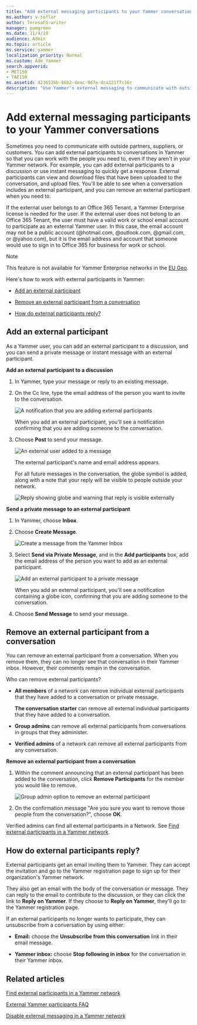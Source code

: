```yaml
---
title: "Add external messaging participants to your Yammer conversations"
ms.author: v-teflor
author: TeresaFG-writer
manager: pamgreen
ms.date: 11/4/19
audience: Admin
ms.topic: article
ms.service: yammer
localization_priority: Normal
ms.custom: Adm_Yammer
search.appverid:
- MET150
- YAE150
ms.assetid: 423653bb-86b2-4eac-9d7e-dca121f7c16c
description: "Use Yammer's external messaging to communicate with outside partners, suppliers, or customers. Add or remove external participants and find out how external participants reply to Yammer messages."
---
```


# Add external messaging participants to your Yammer conversations

Sometimes you need to communicate with outside partners, suppliers, or customers. You can add external participants to conversations in Yammer so that you can work with the people you need to, even if they aren't in your Yammer network. For example, you can add external participants to a discussion or use instant messaging to quickly get a response. External participants can view and download files that have been uploaded to the conversation, and upload files. You'll be able to see when a conversation includes an external participant, and you can remove an external participant when you need to. 

If the external user belongs to an Office 365 Tenant, a Yammer Enterprise license is needed for the user. If the external user does not belong to an Office 365 Tenant, the user must have a valid work or school email account to participate as an external Yammer user. In this case, the email account may not be a public account (@hotmail.com, @outlook.com, @gmail.com, or @yahoo.com), but it is the email address and account that someone would use to sign in to Office 365 for business for work or school. 

>[!NOTE] 
>This feature is not available for Yammer Enterprise networks in the [EU Geo](../manage-security-and-compliance/data-residency.md).
  
Here's how to work with external participants in Yammer:
  
- [Add an external participant](add-external-participants.md#AddExternal)
    
- [Remove an external participant from a conversation](add-external-participants.md#RemoveExternal)
    
- [How do external participants reply?](add-external-participants.md#ExternalReply)
    
## Add an external participant
<a name="AddExternal"> </a>

As a Yammer user, you can add an external participant to a discussion, and you can send a private message or instant message with an external participant.
  
 **Add an external participant to a discussion**
  
1. In Yammer, type your message or reply to an existing message.
    
2. On the Cc line, type the email address of the person you want to invite to the conversation.
    
    ![A notification that you are adding external participants](../media/cb9d5e9c-3814-4735-be46-fc3fd310a599.png)
  
    When you add an external participant, you'll see a notification confirming that you are adding someone to the conversation.
    
3. Choose **Post** to send your message. 
    
    ![An external user added to a message](../media/5a83bda1-1d55-4277-9cf7-22f4ab8c8f0e.png)
  
    The external participant's name and email address appears.
    
    For all future messages in the conversation, the globe symbol is added, along with a note that your reply will be visible to people outside your network.
    
    ![Reply showing globe and warning that reply is visible externally](../media/521fbfb1-137e-4dfc-bac3-942d1309153b.png)
  
 **Send a private message to an external participant**
  
1. In Yammer, choose **Inbox**.
    
2. Choose **Create Message**.
    
    ![Create a message from the Yammer Inbox](../media/1bdbd33b-41c2-4178-a9bb-bc212243c942.png)
  
3. Select **Send via Private Message**, and in the **Add participants** box, add the email address of the person you want to add as an external participant. 
    
    ![Add an external participant to a private message](../media/21199624-7bfd-4674-ac47-d0a1e75c0f8a.png)
  
    When you add an external participant, you'll see a notification containing a globe icon, confirming that you are adding someone to the conversation.
    
4. Choose **Send Message** to send your message. 
    
## Remove an external participant from a conversation
<a name="RemoveExternal"> </a>

You can remove an external participant from a conversation. When you remove them, they can no longer see that conversation in their Yammer inbox. However, their comments remain in the conversation.
  
Who can remove external participants?
  
- **All members** of a network can remove individual external participants that they have added to a conversation or private message. 
    
    **The conversation starter** can remove all external individual participants that they have added to a conversation. 
    
- **Group admins** can remove all external participants from conversations in groups that they administer. 
    
- **Verified admins** of a network can remove all external participants from any conversation. 
    
**Remove an external participant from a conversation**
  
1. Within the comment announcing that an external participant has been added to the conversation, click **Remove Participants** for the member you would like to remove. 
    
    ![Group admin option to remove an external participant](../media/2cc70360-00ea-46f2-8b46-3104a941473a.png)
  
2. On the confirmation message "Are you sure you want to remove those people from the conversation?", choose **OK**.
    
Verified admins can find all external participants in a Network. See [Find external participants in a Yammer network](find-external-participants.md).
  
## How do external participants reply?
<a name="ExternalReply"> </a>

External participants get an email inviting them to Yammer. They can accept the invitation and go to the Yammer registration page to sign up for their organization's Yammer network.
  
They also get an email with the body of the conversation or message. They can reply to the email to contribute to the discussion, or they can click the link to **Reply on Yammer**. If they choose to **Reply on Yammer**, they'll go to the Yammer registration page.
  
If an external participants no longer wants to participate, they can unsubscribe from a conversation by using either:
  
- **Email:** choose the **Unsubscribe from this conversation** link in their email message. 
    
- **Yammer inbox:** choose **Stop following in inbox** for the conversation in their Yammer inbox. 
    
## Related articles

[Find external participants in a Yammer network](find-external-participants.md)
  
[External Yammer participants FAQ](external-messaging-faq.md)
  
[Disable external messaging in a Yammer network](disable-external-messaging.md)
